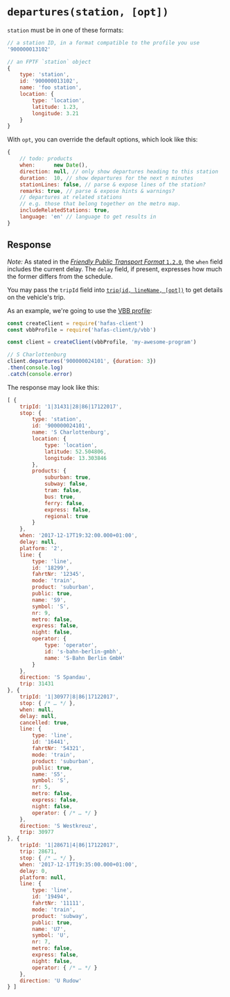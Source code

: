 # `departures(station, [opt])`

`station` must be in one of these formats:

```js
// a station ID, in a format compatible to the profile you use
'900000013102'

// an FPTF `station` object
{
	type: 'station',
	id: '900000013102',
	name: 'foo station',
	location: {
		type: 'location',
		latitude: 1.23,
		longitude: 3.21
	}
}
```

With `opt`, you can override the default options, which look like this:

```js
{
	// todo: products
	when:      new Date(),
	direction: null, // only show departures heading to this station
	duration:  10, // show departures for the next n minutes
	stationLines: false, // parse & expose lines of the station?
	remarks: true, // parse & expose hints & warnings?
	// departures at related stations
	// e.g. those that belong together on the metro map.
	includeRelatedStations: true,
	language: 'en' // language to get results in
}
```

## Response

*Note:* As stated in the [*Friendly Public Transport Format* `1.2.0`](https://github.com/public-transport/friendly-public-transport-format/tree/1.2.0), the `when` field includes the current delay. The `delay` field, if present, expresses how much the former differs from the schedule.

You may pass the `tripId` field into [`trip(id, lineName, [opt])`](trip.md) to get details on the vehicle's trip.

As an example, we're going to use the [VBB profile](../p/vbb):

```js
const createClient = require('hafas-client')
const vbbProfile = require('hafas-client/p/vbb')

const client = createClient(vbbProfile, 'my-awesome-program')

// S Charlottenburg
client.departures('900000024101', {duration: 3})
.then(console.log)
.catch(console.error)
```

The response may look like this:

```js
[ {
	tripId: '1|31431|28|86|17122017',
	stop: {
		type: 'station',
		id: '900000024101',
		name: 'S Charlottenburg',
		location: {
			type: 'location',
			latitude: 52.504806,
			longitude: 13.303846
		},
		products: {
			suburban: true,
			subway: false,
			tram: false,
			bus: true,
			ferry: false,
			express: false,
			regional: true
		}
	},
	when: '2017-12-17T19:32:00.000+01:00',
	delay: null,
	platform: '2',
	line: {
		type: 'line',
		id: '18299',
		fahrtNr: '12345',
		mode: 'train',
		product: 'suburban',
		public: true,
		name: 'S9',
		symbol: 'S',
		nr: 9,
		metro: false,
		express: false,
		night: false,
		operator: {
			type: 'operator',
			id: 's-bahn-berlin-gmbh',
			name: 'S-Bahn Berlin GmbH'
		}
	},
	direction: 'S Spandau',
	trip: 31431
}, {
	tripId: '1|30977|8|86|17122017',
	stop: { /* … */ },
	when: null,
	delay: null,
	cancelled: true,
	line: {
		type: 'line',
		id: '16441',
		fahrtNr: '54321',
		mode: 'train',
		product: 'suburban',
		public: true,
		name: 'S5',
		symbol: 'S',
		nr: 5,
		metro: false,
		express: false,
		night: false,
		operator: { /* … */ }
	},
	direction: 'S Westkreuz',
	trip: 30977
}, {
	tripId: '1|28671|4|86|17122017',
	trip: 28671,
	stop: { /* … */ },
	when: '2017-12-17T19:35:00.000+01:00',
	delay: 0,
	platform: null,
	line: {
		type: 'line',
		id: '19494',
		fahrtNr: '11111',
		mode: 'train',
		product: 'subway',
		public: true,
		name: 'U7',
		symbol: 'U',
		nr: 7,
		metro: false,
		express: false,
		night: false,
		operator: { /* … */ }
	},
	direction: 'U Rudow'
} ]
```
